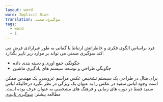 ```yaml
---
layout: word
word: Implicit Bias
translation: سوگیری ضمنی
tags:
  - word
  - I
---
```

فرد براساس الگوی فکری و خاطراتش ارتباط یا گمانی به طور غیرارادی فرض می کند.سوگیری ضمنی می تواند بر موارد زیر تاییر بگذارد:

* چگونگی جمع اوری و دسته بندی داده
* چگونگی طراحی و توسعه سیستم های یادگیری ماشین

برای مثال در طراحی یک سیستم تشخیص عکس مراسم عروسی, یک مهندس ممکن است وجود لباس سفید در عکس را به عنوان یک ویژگی در نظر بگیرد درحالیکه لباس سفید فقط در دوره های زمانی و فرهنگ های مشخصی به عنوان عرف بوده است.
مطالعه بیشتر: [سوگیری تاییدی](c/confirmation_bias/)